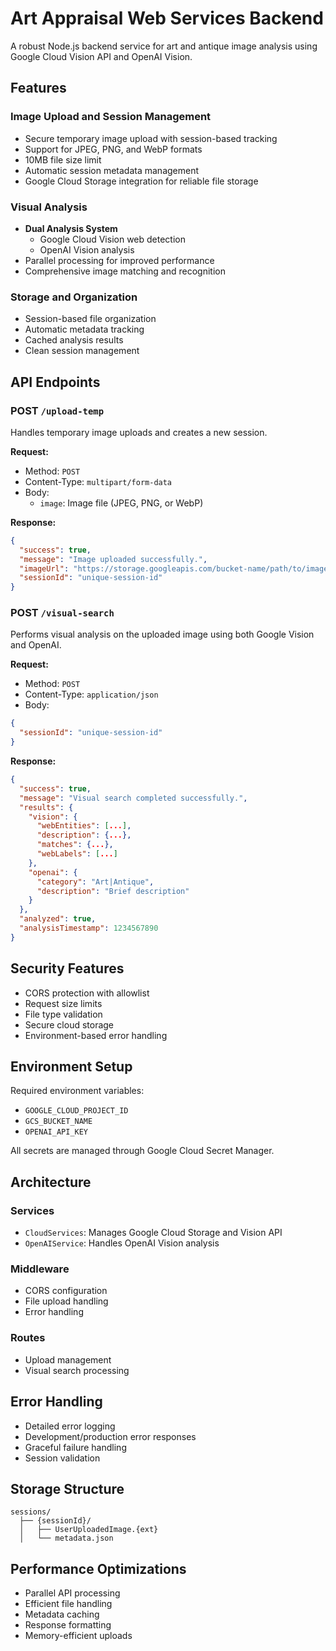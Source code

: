 # Art Appraisal Web Services Backend

A robust Node.js backend service for art and antique image analysis using Google Cloud Vision API and OpenAI Vision.

## Features

### Image Upload and Session Management
- Secure temporary image upload with session-based tracking
- Support for JPEG, PNG, and WebP formats
- 10MB file size limit
- Automatic session metadata management
- Google Cloud Storage integration for reliable file storage

### Visual Analysis
- **Dual Analysis System**
  - Google Cloud Vision web detection
  - OpenAI Vision analysis
- Parallel processing for improved performance
- Comprehensive image matching and recognition

### Storage and Organization
- Session-based file organization
- Automatic metadata tracking
- Cached analysis results
- Clean session management

## API Endpoints

### POST `/upload-temp`
Handles temporary image uploads and creates a new session.

**Request:**
- Method: `POST`
- Content-Type: `multipart/form-data`
- Body: 
  - `image`: Image file (JPEG, PNG, or WebP)

**Response:**
```json
{
  "success": true,
  "message": "Image uploaded successfully.",
  "imageUrl": "https://storage.googleapis.com/bucket-name/path/to/image",
  "sessionId": "unique-session-id"
}
```

### POST `/visual-search`
Performs visual analysis on the uploaded image using both Google Vision and OpenAI.

**Request:**
- Method: `POST`
- Content-Type: `application/json`
- Body:
```json
{
  "sessionId": "unique-session-id"
}
```

**Response:**
```json
{
  "success": true,
  "message": "Visual search completed successfully.",
  "results": {
    "vision": {
      "webEntities": [...],
      "description": {...},
      "matches": {...},
      "webLabels": [...]
    },
    "openai": {
      "category": "Art|Antique",
      "description": "Brief description"
    }
  },
  "analyzed": true,
  "analysisTimestamp": 1234567890
}
```

## Security Features

- CORS protection with allowlist
- Request size limits
- File type validation
- Secure cloud storage
- Environment-based error handling

## Environment Setup

Required environment variables:
- `GOOGLE_CLOUD_PROJECT_ID`
- `GCS_BUCKET_NAME`
- `OPENAI_API_KEY`

All secrets are managed through Google Cloud Secret Manager.

## Architecture

### Services
- `CloudServices`: Manages Google Cloud Storage and Vision API
- `OpenAIService`: Handles OpenAI Vision analysis

### Middleware
- CORS configuration
- File upload handling
- Error handling

### Routes
- Upload management
- Visual search processing

## Error Handling

- Detailed error logging
- Development/production error responses
- Graceful failure handling
- Session validation

## Storage Structure

```
sessions/
  ├── {sessionId}/
  │   ├── UserUploadedImage.{ext}
  │   └── metadata.json
```

## Performance Optimizations

- Parallel API processing
- Efficient file handling
- Metadata caching
- Response formatting
- Memory-efficient uploads